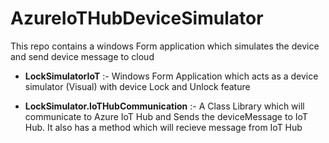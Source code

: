 # AzureIoTHubDeviceSimulator
This repo contains a windows Form application which simulates the device and send device message to cloud

- **LockSimulatorIoT** :- Windows Form Application which acts as a device simulator (Visual) with device Lock and Unlock feature

- **LockSimulator.IoTHubCommunication** :- A Class Library which will communicate to Azure IoT Hub and Sends the deviceMessage to IoT Hub. It also has a method which will recieve message from IoT Hub 
